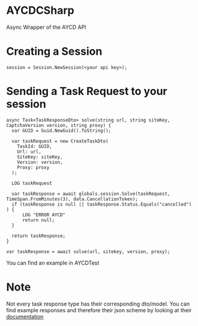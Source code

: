 # AYCDCSharp
Async Wrapper of the AYCD API 

# Creating a Session
```
session = Session.NewSession(<your api key>);
```

# Sending a Task Request to your session
```
async Task<TaskResponseDto> solve(string url, string siteKey, CaptchaVersion version, string proxy) {
  var GUID = Guid.NewGuid().ToString();

  var taskRequest = new CreateTaskDto(
    TaskId: GUID,
    Url: url,
    SiteKey: siteKey,
    Version: version,
    Proxy: proxy
  );

  LOG taskRequest

  var taskResponse = await globals.session.Solve(taskRequest, TimeSpan.FromMinutes(3), data.CancellationToken);
  if (taskResponse is null || taskResponse.Status.Equals("cancelled") ) {
      LOG "ERROR AYCD"
      return null;
  }

  return taskResponse;
}

var taskResponse = await solve(url, sitekey, version, proxy);
```

You can find an example in AYCDTest

# Note
Not every task response type has their corresponding dto/model.
You can find example responses and therefore their json scheme by looking at their [documentation](https://aycd.io/account/developer/public/docs#/autosolve-http/create-task)

